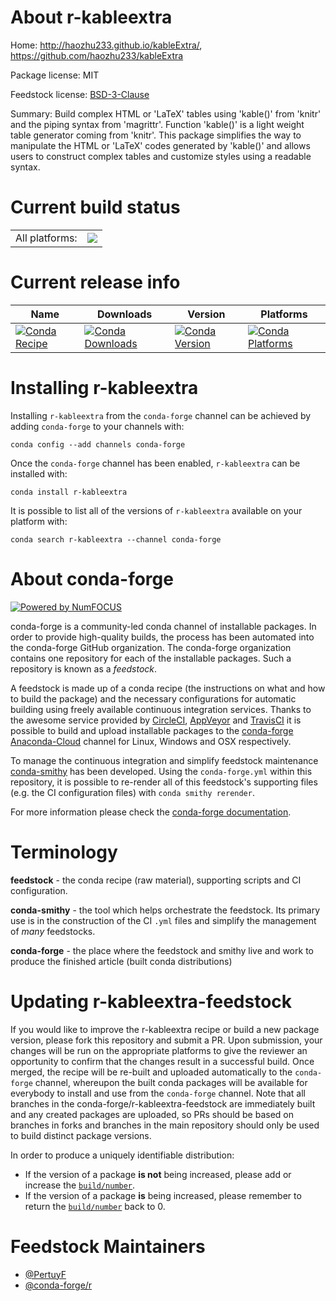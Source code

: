 About r-kableextra
==================

Home: http://haozhu233.github.io/kableExtra/, https://github.com/haozhu233/kableExtra

Package license: MIT

Feedstock license: [BSD-3-Clause](https://github.com/conda-forge/r-kableextra-feedstock/blob/master/LICENSE.txt)

Summary: Build complex HTML or 'LaTeX' tables using 'kable()' from 'knitr'  and the piping syntax from 'magrittr'. Function 'kable()' is a light weight  table generator coming from 'knitr'. This package simplifies the way to  manipulate the HTML or 'LaTeX' codes generated by 'kable()' and allows  users to construct complex tables and customize styles using a readable  syntax. 

Current build status
====================


<table><tr><td>All platforms:</td>
    <td>
      <a href="https://dev.azure.com/conda-forge/feedstock-builds/_build/latest?definitionId=5327&branchName=master">
        <img src="https://dev.azure.com/conda-forge/feedstock-builds/_apis/build/status/r-kableextra-feedstock?branchName=master">
      </a>
    </td>
  </tr>
</table>

Current release info
====================

| Name | Downloads | Version | Platforms |
| --- | --- | --- | --- |
| [![Conda Recipe](https://img.shields.io/badge/recipe-r--kableextra-green.svg)](https://anaconda.org/conda-forge/r-kableextra) | [![Conda Downloads](https://img.shields.io/conda/dn/conda-forge/r-kableextra.svg)](https://anaconda.org/conda-forge/r-kableextra) | [![Conda Version](https://img.shields.io/conda/vn/conda-forge/r-kableextra.svg)](https://anaconda.org/conda-forge/r-kableextra) | [![Conda Platforms](https://img.shields.io/conda/pn/conda-forge/r-kableextra.svg)](https://anaconda.org/conda-forge/r-kableextra) |

Installing r-kableextra
=======================

Installing `r-kableextra` from the `conda-forge` channel can be achieved by adding `conda-forge` to your channels with:

```
conda config --add channels conda-forge
```

Once the `conda-forge` channel has been enabled, `r-kableextra` can be installed with:

```
conda install r-kableextra
```

It is possible to list all of the versions of `r-kableextra` available on your platform with:

```
conda search r-kableextra --channel conda-forge
```


About conda-forge
=================

[![Powered by NumFOCUS](https://img.shields.io/badge/powered%20by-NumFOCUS-orange.svg?style=flat&colorA=E1523D&colorB=007D8A)](http://numfocus.org)

conda-forge is a community-led conda channel of installable packages.
In order to provide high-quality builds, the process has been automated into the
conda-forge GitHub organization. The conda-forge organization contains one repository
for each of the installable packages. Such a repository is known as a *feedstock*.

A feedstock is made up of a conda recipe (the instructions on what and how to build
the package) and the necessary configurations for automatic building using freely
available continuous integration services. Thanks to the awesome service provided by
[CircleCI](https://circleci.com/), [AppVeyor](https://www.appveyor.com/)
and [TravisCI](https://travis-ci.com/) it is possible to build and upload installable
packages to the [conda-forge](https://anaconda.org/conda-forge)
[Anaconda-Cloud](https://anaconda.org/) channel for Linux, Windows and OSX respectively.

To manage the continuous integration and simplify feedstock maintenance
[conda-smithy](https://github.com/conda-forge/conda-smithy) has been developed.
Using the ``conda-forge.yml`` within this repository, it is possible to re-render all of
this feedstock's supporting files (e.g. the CI configuration files) with ``conda smithy rerender``.

For more information please check the [conda-forge documentation](https://conda-forge.org/docs/).

Terminology
===========

**feedstock** - the conda recipe (raw material), supporting scripts and CI configuration.

**conda-smithy** - the tool which helps orchestrate the feedstock.
                   Its primary use is in the construction of the CI ``.yml`` files
                   and simplify the management of *many* feedstocks.

**conda-forge** - the place where the feedstock and smithy live and work to
                  produce the finished article (built conda distributions)


Updating r-kableextra-feedstock
===============================

If you would like to improve the r-kableextra recipe or build a new
package version, please fork this repository and submit a PR. Upon submission,
your changes will be run on the appropriate platforms to give the reviewer an
opportunity to confirm that the changes result in a successful build. Once
merged, the recipe will be re-built and uploaded automatically to the
`conda-forge` channel, whereupon the built conda packages will be available for
everybody to install and use from the `conda-forge` channel.
Note that all branches in the conda-forge/r-kableextra-feedstock are
immediately built and any created packages are uploaded, so PRs should be based
on branches in forks and branches in the main repository should only be used to
build distinct package versions.

In order to produce a uniquely identifiable distribution:
 * If the version of a package **is not** being increased, please add or increase
   the [``build/number``](https://conda.io/docs/user-guide/tasks/build-packages/define-metadata.html#build-number-and-string).
 * If the version of a package **is** being increased, please remember to return
   the [``build/number``](https://conda.io/docs/user-guide/tasks/build-packages/define-metadata.html#build-number-and-string)
   back to 0.

Feedstock Maintainers
=====================

* [@PertuyF](https://github.com/PertuyF/)
* [@conda-forge/r](https://github.com/conda-forge/r/)

